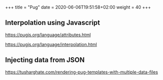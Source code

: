 +++
title = "Pug"
date = 2020-06-06T19:51:58+02:00
weight = 40
+++


## Interpolation using Javascript

https://pugjs.org/language/attributes.html

https://pugjs.org/language/interpolation.html

## Injecting data from JSON

https://tusharghate.com/rendering-pug-templates-with-multiple-data-files


